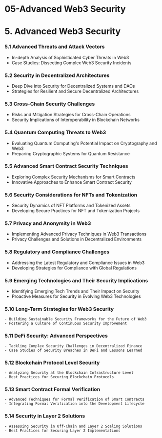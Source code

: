 # 05-Advanced Web3 Security

# 5. **Advanced Web3 Security**

<!-- TODO - Operational Security and DevOps security should also be considered at some point -->

### 5.1 **Advanced Threats and Attack Vectors**
- In-depth Analysis of Sophisticated Cyber Threats in Web3
- Case Studies: Dissecting Complex Web3 Security Incidents

### 5.2 **Security in Decentralized Architectures**
- Deep Dive into Security for Decentralized Systems and DAOs
- Strategies for Resilient and Secure Decentralized Architectures

### 5.3 **Cross-Chain Security Challenges**
- Risks and Mitigation Strategies for Cross-Chain Operations
- Security Implications of Interoperability in Blockchain Networks

### 5.4 **Quantum Computing Threats to Web3**
- Evaluating Quantum Computing's Potential Impact on Cryptography and Web3
- Preparing Cryptographic Systems for Quantum Resistance

### 5.5 **Advanced Smart Contract Security Techniques**
- Exploring Complex Security Mechanisms for Smart Contracts
- Innovative Approaches to Enhance Smart Contract Security

### 5.6 **Security Considerations for NFTs and Tokenization**
- Security Dynamics of NFT Platforms and Tokenized Assets
- Developing Secure Practices for NFT and Tokenization Projects

### 5.7 **Privacy and Anonymity in Web3**
- Implementing Advanced Privacy Techniques in Web3 Transactions
- Privacy Challenges and Solutions in Decentralized Environments

### 5.8 **Regulatory and Compliance Challenges**
- Addressing the Latest Regulatory and Compliance Issues in Web3
- Developing Strategies for Compliance with Global Regulations

### 5.9 **Emerging Technologies and Their Security Implications**
- Identifying Emerging Tech Trends and Their Impact on Security
- Proactive Measures for Security in Evolving Web3 Technologies

### 5.10 **Long-Term Strategies for Web3 Security**
    - Building Sustainable Security Frameworks for the Future of Web3
    - Fostering a Culture of Continuous Security Improvement

### 5.11 **DeFi Security: Advanced Perspectives**
    - Tackling Complex Security Challenges in Decentralized Finance
    - Case Studies of Security Breaches in DeFi and Lessons Learned

### 5.12 **Blockchain Protocol Level Security**
    - Analyzing Security at the Blockchain Infrastructure Level
    - Best Practices for Securing Blockchain Protocols

### 5.13 **Smart Contract Formal Verification**
    - Advanced Techniques for Formal Verification of Smart Contracts
    - Integrating Formal Verification into the Development Lifecycle

### 5.14 **Security in Layer 2 Solutions**
    - Assessing Security in Off-Chain and Layer 2 Scaling Solutions
    - Best Practices for Securing Layer 2 Implementations